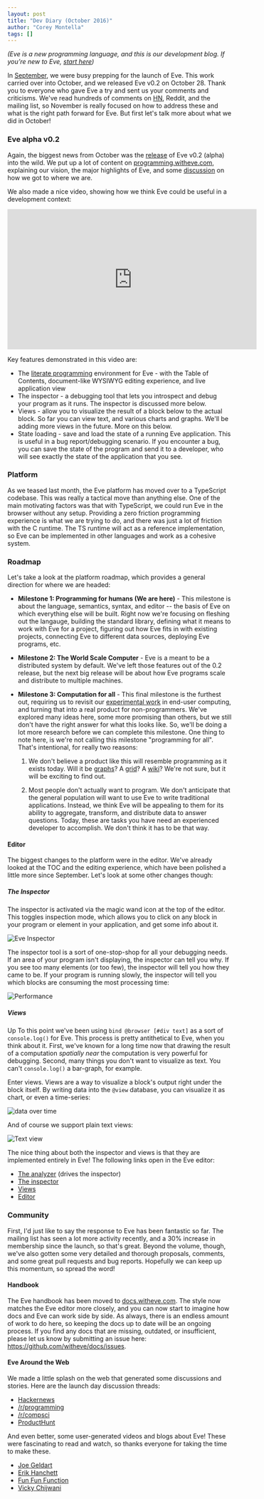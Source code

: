 ```yaml
---
layout: post
title: "Dev Diary (October 2016)"
author: "Corey Montella"
tags: []
---
```


_(Eve is a new programming language, and this is our development blog. If you’re new to Eve, [start here](play.witheve.com))_

In [September][0.1], we were busy prepping for the launch of Eve. This work carried over into October, and we released Eve v0.2 on October 28. Thank you to everyone who gave Eve a try and sent us your comments and criticisms. We've read hundreds of comments on [HN][0.2], Reddit, and the mailing list, so November is really focused on how to address these and what is the right path forward for Eve. But first let's talk more about what we did in October!

[0.1]: http://incidentalcomplexity.com/2016/10/05/september/
[0.2]: https://news.ycombinator.com/item?id=12817468

### Eve alpha v0.2

Again, the biggest news from October was the [release](https://github.com/witheve/Eve/releases/tag/v0.2.1) of Eve v0.2 (alpha) into the wild. We put up a lot of content on [programming.witheve.com](programming.witheve.com), explaining our vision, the major highlights of Eve, and some [discussion](http://programming.witheve.com/deepdives/lighttable.html) on how we got to where we are.

We also made a nice video, showing how we think Eve could be useful in a development context:

<iframe width="560" height="315" src="https://www.youtube.com/embed/TWAMr72VaaU?rel=0&amp;controls=0&amp;showinfo=0" frameborder="0" allowfullscreen></iframe>

Key features demonstrated in this video are:

- The [literate programming](http://programming.witheve.com/deepdives/literate.html) environment for Eve - with the Table of Contents, document-like WYSIWYG editing experience, and live application view
- The inspector -  a debugging tool that lets you introspect and debug your program as it runs. The inspector is discussed more below.
- Views - allow you to visualize the result of a block below to the actual block. So far you can view text, and various charts and graphs. We'll be adding more views in the future. More on this below.
- State loading - save and load the state of a running Eve application. This is useful in a bug report/debugging scenario. If you encounter a bug, you can save the state of the program and send it to a developer, who will see exactly the state of the application that you see.

### Platform

As we teased last month, the Eve platform has moved over to a TypeScript codebase. This was really a tactical move than anything else. One of the main motivating factors was that with TypeScript, we could run Eve in the browser without any setup. Providing a zero friction programming experience is what we are trying to do, and there was just a lot of friction with the C runtime. The TS runtime will act as a reference implementation, so Eve can be implemented in other languages and work as a cohesive system.

### Roadmap

Let's take a look at the platform roadmap, which provides a general direction for where we are headed:

- **Milestone 1: Programming for humans (We are here)** - This milestone is about the language, semantics, syntax, and editor -- the basis of Eve on which everything else will be built. Right now we're focusing on fleshing out the langauge, building the standard library, defining what it means to work with Eve for a project, figuring out how Eve fits in with existing projects, connecting Eve to different data sources, deploying Eve programs, etc.

- **Milestone 2: The World Scale Computer** - Eve is a meant to be a distributed system by default. We've left those features out of the 0.2 release, but the next big release will be about how Eve programs scale and distribute to multiple machines.

- **Milestone 3: Computation for all** - This final milestone is the furthest out, requiring us to revisit our [experimental work](https://github.com/witheve/eve-experiments) in end-user computing, and turning that into a real product for non-programmers. We've explored many ideas here, some more promising than others, but we still don't have the right answer for what this looks like. So, we'll be doing a lot more research before we can complete this milestone. One thing to note here, is we're not calling this milestone "programming for all". That's intentional, for really two reasons:

  1. We don't believe a product like this will resemble programming as it exists today. Will it be [graphs](http://incidentalcomplexity.com/2015/10/15/jul-sept/)? A [grid](http://incidentalcomplexity.com/2016/06/03/oct-nov/)? A [wiki](http://incidentalcomplexity.com/2016/06/10/jan-feb/)? We're not sure, but it will be exciting to find out.

  2. Most people don't actually want to program. We don't anticipate that the general population will want to use Eve to write traditional applications. Instead, we think Eve will be appealing to them for its ability to aggregate, transform, and distribute data to answer questions. Today, these are tasks you have need an experienced developer to accomplish. We don't think it has to be that way.

#### Editor

The biggest changes to the platform were in the editor. We've already looked at the TOC and the editing experience, which have been polished a little more since September. Let's look at some other changes though:

##### The Inspector

The inspector is activated via the magic wand icon at the top of the editor. This toggles inspection mode, which allows you to click on any block in your program or element in your application, and get some info about it. 

![Eve Inspector](http://witheve.com/images/zoom.png)

The inspector tool is a sort of one-stop-shop for all your debugging needs. If an area of your program isn't displaying, the inspector can tell you why. If you see too many elements (or too few), the inspector will tell you how they came to be. If your program is running slowly, the inspector will tell you which blocks are consuming the most processing time:

![Performance](http://witheve.com/images/slow.png)

##### Views

Up To this point we've been using `bind @browser [#div text]` as a sort of `console.log()` for Eve. This process is pretty antithetical to Eve, when you think about it. First, we've known for a long time now that drawing the result of a computation _spatially near_ the computation is very powerful for debugging. Second, many things you don't want to visualize as text. You can't `console.log()` a bar-graph, for example.

Enter views. Views are a way to visualize a block's output right under the block itself. By writing data into the `@view` database, you can visualize it as chart, or even a time-series:

![data over time](http://witheve.com/images/memory.gif)

And of course we support plain text views:

![Text view](http://witheve.com/images/openhttp.png)

The nice thing about both the inspector and views is that they are implemented entirely in Eve! The following links open in the Eve editor:

- [The analyzer](http://play.witheve.com/#/examples/analyzer.eve) (drives the inspector)
- [The inspector](http://play.witheve.com/#/examples/inspector.eve)
- [Views](http://play.witheve.com/#/examples/view.eve)
- [Editor](http://play.witheve.com/#/examples/editor.eve)

### Community

First, I'd just like to say the response to Eve has been fantastic so far. The mailing list has seen a lot more activity recently, and a 30% increase in membership since the launch, so that's great. Beyond the volume, though, we've also gotten some very detailed and thorough proposals, comments, and some great pull requests and bug reports. Hopefully we can keep up this momentum, so spread the word!

#### Handbook

The Eve handbook has been moved to [docs.witheve.com](http://docs.wietheve.com). The style now matches the Eve editor more closely, and you can now start to imagine how docs and Eve can work side by side. As always, there is an endless amount of work to do here, so keeping the docs up to date will be an ongoing process. If you find any docs that are missing, outdated, or insufficient, please let us know by submitting an issue here: https://github.com/witheve/docs/issues.

#### Eve Around the Web

We made a little splash on the web that generated some discussions and stories. Here are the launch day discussion threads: 

- [Hackernews](https://news.ycombinator.com/item?id=12817468)
- [/r/programming](https://www.reddit.com/r/programming/comments/59vddn/eve_programming_designed_for_humans/)
- [/r/compsci](https://www.reddit.com/r/compsci/comments/59x0b3/eve_programming_designed_for_humans/)
- [ProductHunt](https://www.producthunt.com/posts/eve-4)

And even better, some user-generated videos and blogs about Eve! These were fascinating to read and watch, so thanks everyone for taking the time to make these.

- [Joe Geldart](https://medium.com/@arnia/modelling-domains-declaratively-with-eve-a1eb93b80942#.ulaiisb2b)
- [Erik Hanchett](https://www.youtube.com/watch?v=9nnmT3zf1yg)
- [Fun Fun Function](https://www.youtube.com/watch?v=aJpBYow99Ag)
- [Vicky Chijwani](http://vickychijwani.me/eve/)